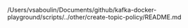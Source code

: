 /Users/vsaboulin/Documents/github/kafka-docker-playground/scripts/../other/create-topic-policy/README.md